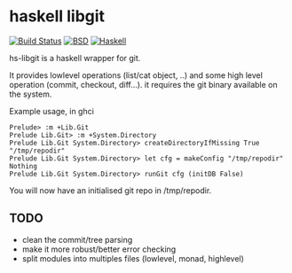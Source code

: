 haskell libgit
==============

[![Build Status](https://travis-ci.org/vincenthz/hs-libgit.png?branch=master)](https://travis-ci.org/vincenthz/hs-libgit)
[![BSD](http://b.repl.ca/v1/license-BSD-blue.png)](http://en.wikipedia.org/wiki/BSD_licenses)
[![Haskell](http://b.repl.ca/v1/language-haskell-lightgrey.png)](http://haskell.org)

hs-libgit is a haskell wrapper for git.

It provides lowlevel operations (list/cat object, ..) and some high level operation
(commit, checkout, diff...). it requires the git binary available on the system.

Example usage, in ghci

```
Prelude> :m +Lib.Git
Prelude Lib.Git> :m +System.Directory
Prelude Lib.Git System.Directory> createDirectoryIfMissing True "/tmp/repodir"
Prelude Lib.Git System.Directory> let cfg = makeConfig "/tmp/repodir" Nothing
Prelude Lib.Git System.Directory> runGit cfg (initDB False)
```

You will now have an initialised git repo in /tmp/repodir. 

TODO
----

- clean the commit/tree parsing
- make it more robust/better error checking
- split modules into multiples files (lowlevel, monad, highlevel)

